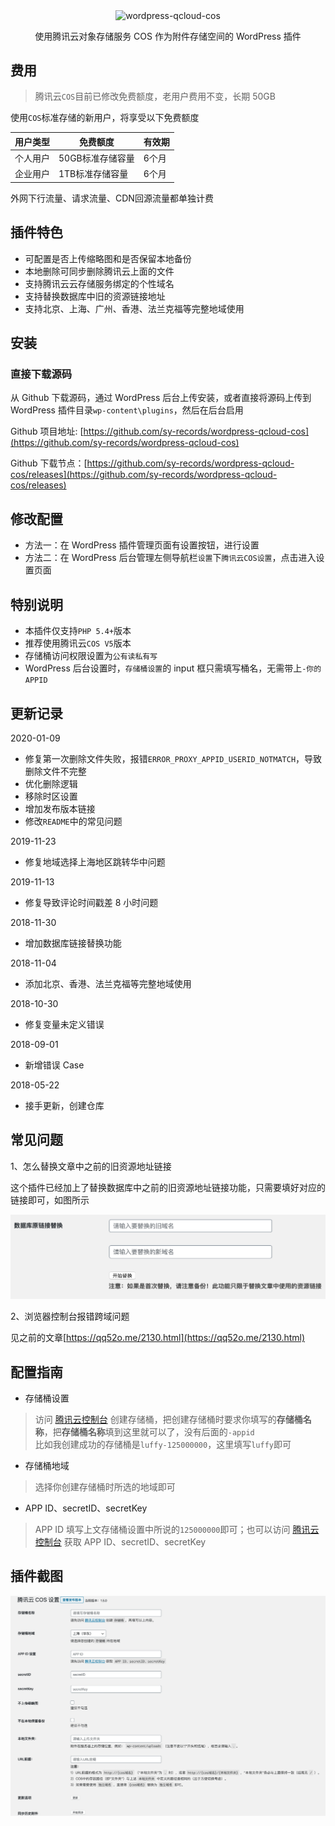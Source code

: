 <p align="center">
    <img src="/wordpress-cos.png" alt="wordpress-qcloud-cos" align="center" />
</p>
<p align="center">使用腾讯云对象存储服务 COS 作为附件存储空间的 WordPress 插件</p>

## 费用

> 腾讯云`COS`目前已修改免费额度，老用户费用不变，长期 50GB

使用`COS`标准存储的新用户，将享受以下免费额度

| 用户类型 | 免费额度         | 有效期 |
| -------- | ---------------- | ------ |
| 个人用户 | 50GB标准存储容量 | 6个月  |
| 企业用户 | 1TB标准存储容量  | 6个月  |

外网下行流量、请求流量、CDN回源流量都单独计费

## 插件特色

* 可配置是否上传缩略图和是否保留本地备份
* 本地删除可同步删除腾讯云上面的文件
* 支持腾讯云云存储服务绑定的个性域名
* 支持替换数据库中旧的资源链接地址
* 支持北京、上海、广州、香港、法兰克福等完整地域使用

## 安装

### 直接下载源码

从 Github 下载源码，通过 WordPress 后台上传安装，或者直接将源码上传到 WordPress 插件目录`wp-content\plugins`，然后在后台启用

Github 项目地址:  [https://github.com/sy-records/wordpress-qcloud-cos](https://github.com/sy-records/wordpress-qcloud-cos)

Github 下载节点：[https://github.com/sy-records/wordpress-qcloud-cos/releases](https://github.com/sy-records/wordpress-qcloud-cos/releases)

## 修改配置
* 方法一：在 WordPress 插件管理页面有设置按钮，进行设置
* 方法二：在 WordPress 后台管理左侧导航栏`设置`下`腾讯云COS设置`，点击进入设置页面

## 特别说明

* 本插件仅支持`PHP 5.4+`版本
* 推荐使用腾讯云`COS V5`版本
* 存储桶访问权限设置为`公有读私有写`
* WordPress 后台设置时，`存储桶设置`的 input 框只需填写桶名，无需带上`-你的APPID`

## 更新记录

2020-01-09
* 修复第一次删除文件失败，报错`ERROR_PROXY_APPID_USERID_NOTMATCH`，导致删除文件不完整
* 优化删除逻辑
* 移除时区设置
* 增加发布版本链接
* 修改`README`中的常见问题

2019-11-23
* 修复地域选择上海地区跳转华中问题

2019-11-13
* 修复导致评论时间戳差 8 小时问题

2018-11-30
* 增加数据库链接替换功能

2018-11-04
* 添加北京、香港、法兰克福等完整地域使用

2018-10-30
* 修复变量未定义错误

2018-09-01
* 新增错误 Case

2018-05-22
* 接手更新，创建仓库

## 常见问题

1、怎么替换文章中之前的旧资源地址链接

这个插件已经加上了替换数据库中之前的旧资源地址链接功能，只需要填好对应的链接即可，如图所示

![update-wordpress-posts-photos.png](images/update-wordpress-posts-photos.png)

2、浏览器控制台报错跨域问题

见之前的文章[https://qq52o.me/2130.html](https://qq52o.me/2130.html)

## 配置指南

* 存储桶设置
> 访问 [腾讯云控制台](https://console.cloud.tencent.com/cos5/bucket) 创建存储桶，把创建存储桶时要求你填写的**存储桶名称**，把**存储桶名称**填到这里就可以了，没有后面的`-appid`  
> 比如我创建成功的存储桶是`luffy-125000000`，这里填写`luffy`即可

* 存储桶地域
> 选择你创建存储桶时所选的地域即可

* APP ID、secretID、secretKey
> APP ID 填写上文存储桶设置中所说的`125000000`即可；也可以访问 [腾讯云控制台](https://console.cloud.tencent.com/cos5/key) 获取 APP ID、secretID、secretKey

## 插件截图

![设置页面](images/screenshot-1.png)
